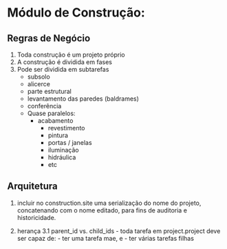 # Módulo de Construção:

## Regras de Negócio

1. Toda construção é um projeto próprio
2. A construção é dividida em fases
3. Pode ser dividida em subtarefas
    - subsolo
    - alicerce
    - parte estrutural
    - levantamento das paredes (baldrames)
    - conferência
    - Quase paralelos:
        - acabamento
            - revestimento
            - pintura
            - portas / janelas
            - iluminação
            - hidráulica
            - etc


## Arquitetura

1. incluir no construction.site uma serialização do nome do projeto, concatenando com o nome editado, para fins de auditoria e historicidade.

3. herança
    3.1 parent_id vs. child_ids
        - toda tarefa em project.project deve ser capaz de:
            - ter uma tarefa mae, e
            - ter várias tarefas filhas
        